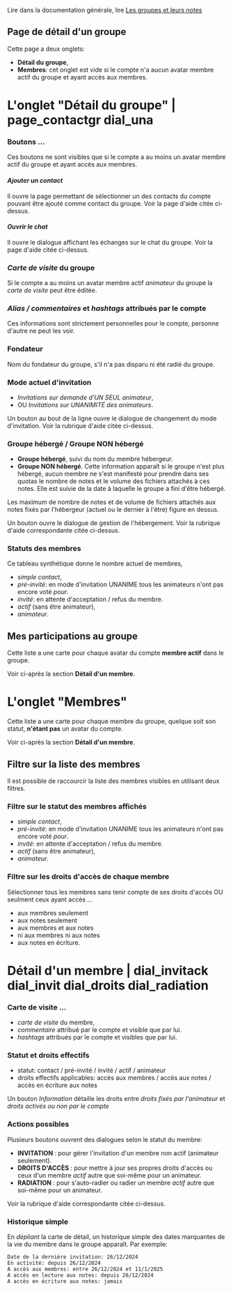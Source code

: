 Lire dans la documentation générale, lire <a href="$$/appli/groupes.html" target="_blank">Les groupes et leurs notes</a>

## Page de détail d'un groupe
Cette page a deux onglets:
- **Détail du groupe**,
- **Membres**: cet onglet est vide si le compte n'a aucun avatar membre actif du groupe et ayant accès aux membres.

# L'onglet "Détail du groupe" | page_contactgr dial_una

### Boutons ...
Ces boutons ne sont visibles que si le compte a au moins un avatar membre actif du groupe et ayant accès aux membres.

#### _Ajouter un contact_
Il ouvre la page permettant de sélectionner un des contacts du compte pouvant être ajouté comme contact du groupe. Voir la page d'aide citée ci-dessus.

#### _Ouvrir le chat_
Il ouvre le dialogue affichant les échanges sur le chat du groupe. Voir la page d'aide citée ci-dessus.

### _Carte de visite_ du groupe
Si le compte a au moins un avatar membre actif _animateur_ du groupe la _carte de visite_ peut être éditée.

### _Alias / commentaires_ et _hashtags_ attribués par le compte
Ces informations sont strictement personnelles pour le compte, personne d'autre ne peut les voir.

### Fondateur
Nom du fondateur du groupe, s'il n'a pas disparu ni été radié du groupe.

### Mode actuel d'invitation
- _Invitations sur demande d\'UN SEUL animateur_,
- OU _Invitations sur UNANIMITÉ des animateurs_.

Un bouton au bout de la ligne ouvre le dialogue de changement du mode d'invitation. Voir la rubrique d'aide citée ci-dessus.

### Groupe hébergé / Groupe NON hébergé
- **Groupe hébergé**, suivi du nom du membre hébergeur.
- **Groupe NON hébergé**. Cette information apparaît si le groupe n'est plus hébergé, aucun membre ne s'est manifesté pour prendre dans ses quotas le nombre de notes et le volume des fichiers attachés à ces notes. Elle est suivie de la date à laquelle le groupe a fini d'être hébergé.

Les maximum de nombre de notes et de volume de fichiers attachés aux notes fixés par l'hébergeur (actuel ou le dernier à l'être) figure en dessus.

Un bouton ouvre le dialogue de gestion de l'hébergement. Voir la rubrique d'aide correspondante citée ci-dessus.

### Statuts des membres
Ce tableau synthétique donne le nombre actuel de membres,
- _simple contact_,
- _pré-invité_: en mode d'invitation UNANIME tous les animateurs n'ont pas encore voté _pour_.
- _invité_: en attente d'acceptation / refus du membre.
- _actif_ (sans être animateur),
- _animateur_.

## Mes participations au groupe
Cette liste a une carte pour chaque avatar du compte **membre actif** dans le groupe.

Voir ci-après la section **Détail d'un membre**.

# L'onglet "Membres"
Cette liste a une carte pour chaque membre du groupe, quelque soit son statut, **n'étant pas** un avatar du compte.

Voir ci-après la section **Détail d'un membre**.

## Filtre sur la liste des membres
Il est possible de raccourcir la liste des membres visibles en utilisant deux filtres.

### Filtre sur le statut des membres affichés
- _simple contact_,
- _pré-invité_: en mode d'invitation UNANIME tous les animateurs n'ont pas encore voté _pour_.
- _invité_: en attente d'acceptation / refus du membre.
- _actif_ (sans être animateur),
- _animateur_.

### Filtre sur les droits d'accès de chaque membre
Sélectionner tous les membres sans tenir compte de ses droits d'accès OU seulment ceux ayant accès ...
- aux membres seulement
- aux notes seulement
- aux membres et aux notes
- ni aux membres ni aux notes
- aux notes en écriture.

# Détail d'un membre | dial_invitack dial_invit dial_droits dial_radiation

### Carte de visite ...
- _carte de visite_ du membre,
- _commentaire_ attribué par le compte et visible que par lui.
- _hashtags_ attribués par le compte et visibles que par lui.

### Statut et droits effectifs
- statut: contact / pré-invité / invité / actif / animateur
- droits effectifs applicables: accès aux membres / accès aux notes / accès en écriture aux notes

Un bouton _Information_ détaille les droits entre _droits fixés par l'animateur_ et _droits activés ou non par le compte_

### Actions possibles
Plusieurs boutons ouvrent des dialogues selon le statut du membre:
- **INVITATION** : pour gérer l'invitation d'un membre non actif (animateur seulement).
- **DROITS D'ACCÈS** : pour mettre à jour ses propres droits d'accès ou ceux d'un membre _actif_ autre que soi-même pour un animateur.
- **RADIATION** : pour s'auto-radier ou radier un membre _actif_ autre que soi-même pour un animateur.

Voir la rubrique d'aide correspondante citée ci-dessus.

### Historique simple
En _dépliant_ la carte de détail, un historique simple des dates marquantes de la vie du membre dans le groupe apparaît. Par exemple:

    Date de la dernière invitation: 26/12/2024
    En activité: depuis 26/12/2024
    A accès aux membres: entre 26/12/2024 et 11/1/2025
    A accès en lecture aux notes: depuis 26/12/2024
    A accès en écriture aux notes: jamais
